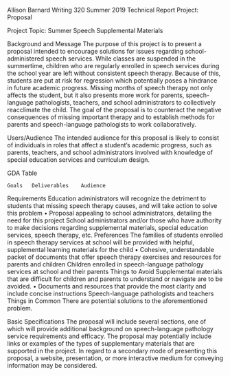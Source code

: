 Allison Barnard
Writing 320
Summer 2019
Technical Report Project: Proposal

Project Topic: Summer Speech Supplemental Materials 

Background and Message
The purpose of this project is to present a proposal intended to encourage solutions for issues regarding school-administered speech services. While classes are suspended in the summertime, children who are regularly enrolled in speech services during the school year are left without consistent speech therapy. Because of this, students are put at risk for regression which potentially poses a hindrance in future academic progress. Missing months of speech therapy not only affects the student, but it also presents more work for parents, speech-language pathologists, teachers, and school administrators to collectively reacclimate the child. The goal of the proposal is to counteract the negative consequences of missing important therapy and to establish methods for parents and speech-language pathologists to work collaboratively. 

Users/Audience
The intended audience for this proposal is likely to consist of individuals in roles that affect a student’s academic progress, such as parents, teachers, and school administrators involved with knowledge of special education services and curriculum design. 

GDA Table

	Goals	Deliverables	Audience
Requirements	Education administrators will recognize the detriment to students that missing speech therapy causes, and will take action to solve this problem	•	Proposal appealing to school administrators, detailing the need for this project	School administrators and/or those who have authority to make decisions regarding supplemental materials, special education services, speech therapy, etc.
Preferences	The families of students enrolled in speech therapy services at school will be provided with helpful, supplemental learning materials for the child	•	Cohesive, understandable packet of documents that offer speech therapy exercises and resources for parents and children	Children enrolled in speech-language pathology services at school and their parents
Things to Avoid	Supplemental materials that are difficult for children and parents to understand or navigate are to be avoided.	•	Documents and resources that provide the most clarity and include concise instructions	Speech-language pathologists and teachers
Things in Common	There are potential solutions to the aforementioned problem.		


Basic Specifications
The proposal will include several sections, one of which will provide additional background on speech-language pathology service requirements and efficacy. The proposal may potentially include links or examples of the types of supplementary materials that are supported in the project. In regard to a secondary mode of presenting this proposal, a website, presentation, or more interactive medium for conveying information may be considered.
